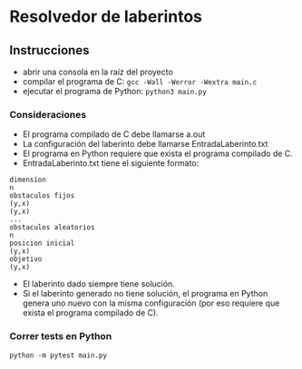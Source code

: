# Resolvedor de laberintos

## Instrucciones
- abrir una consola en la raíz del proyecto
- compilar el programa de C: `gcc -Wall -Werror -Wextra main.c`
- ejecutar el programa de Python: `python3 main.py`

### Consideraciones
- El programa compilado de C debe llamarse a.out
- La configuración del laberinto debe llamarse EntradaLaberinto.txt
- El programa en Python requiere que exista el programa compilado de C.
- EntradaLaberinto.txt tiene el siguiente formato:
```
dimension
n
obstaculos fijos
(y,x)
(y,x)
...
obstaculos aleatorios
n
posicion inicial
(y,x)
objetivo
(y,x)
```
- El laberinto dado siempre tiene solución.
- Si el laberinto generado no tiene solución, el programa en Python
genera uno nuevo con la misma configuración
(por eso requiere que exista el programa compilado de C).

### Correr tests en Python
```
python -m pytest main.py
```
